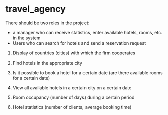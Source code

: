 # travel_agency
There should be two roles in the project:
- a manager who can receive statistics, enter available hotels, rooms, etc. in the system
- Users who can search for hotels and send a reservation request

1. Display of countries (cities) with which the firm cooperates

2. Find hotels in the appropriate city

3. Is it possible to book a hotel for a certain date (are there available rooms for a certain date)

4. View all available hotels in a certain city on a certain date

5. Room occupancy (number of days) during a certain period

6. Hotel statistics (number of clients, average booking time)
